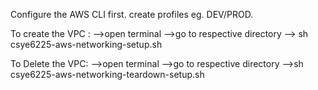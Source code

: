 Configure the AWS CLI first.
create profiles eg. DEV/PROD.

To create the VPC :
-->open terminal 
-->go to respective directory 
--> sh csye6225-aws-networking-setup.sh <region> <profile> <VPCName> <vpccidr> <subnet1cidr> <subnet2cidr> <subnet3cidr>

To Delete the VPC:
-->open terminal 
-->go to respective directory 
-->sh csye6225-aws-networking-teardown-setup.sh <region> <profile> <VPCName>